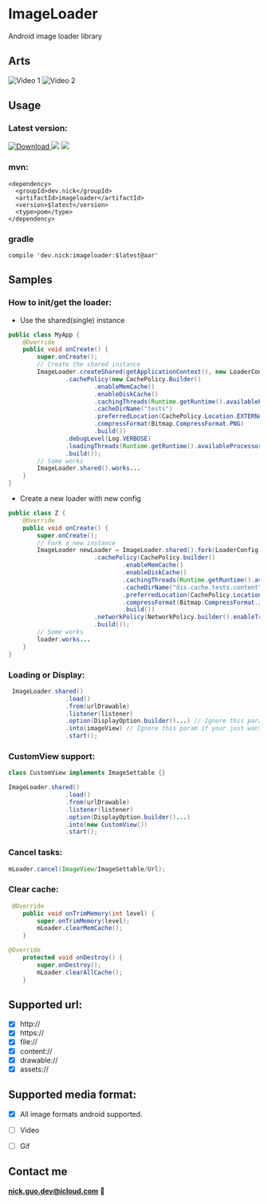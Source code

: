 # ImageLoader
Android image loader library


## Arts
![Video 1](art/files.gif)
![Video 2](art/nets.gif)

## Usage

### Latest version:

[ ![Download](https://api.bintray.com/packages/nickandroid/maven/imageloader/images/download.svg) ](https://bintray.com/nickandroid/maven/imageloader/_latestVersion)
<a href="http://www.methodscount.com/?lib=dev.nick%3Aimageloader%3A1.3"><img src="https://img.shields.io/badge/Methods and size-core: 984 | deps: 31028 | 217 KB-e91e63.svg"/></a>
[![](https://jitpack.io/v/NickAndroid/ImageLoader_Android.svg)](https://jitpack.io/#NickAndroid/ImageLoader_Android)



### mvn:
```
<dependency>
  <groupId>dev.nick</groupId>
  <artifactId>imageloader</artifactId>
  <version>$latest</version>
  <type>pom</type>
</dependency>
```

### gradle
```
compile 'dev.nick:imageloader:$latest@aar'
```

## Samples

### How to init/get the loader:
*  Use the shared(single) instance
```java
public class MyApp {
    @Override
    public void onCreate() {
        super.onCreate();
        // Create the shared instance
        ImageLoader.createShared(getApplicationContext(), new LoaderConfig.Builder()
                .cachePolicy(new CachePolicy.Builder()
                        .enableMemCache()
                        .enableDiskCache()
                        .cachingThreads(Runtime.getRuntime().availableProcessors())
                        .cacheDirName("tests")
                        .preferredLocation(CachePolicy.Location.EXTERNAL)
                        .compressFormat(Bitmap.CompressFormat.PNG)
                        .build())
                .debugLevel(Log.VERBOSE)
                .loadingThreads(Runtime.getRuntime().availableProcessors() * 2)
                .build());
        // Some works
        ImageLoader.shared().works...
    }
}
```
*  Create a new loader with new config
```java
public class Z {
    @Override
    public void onCreate() {
        super.onCreate();
        // Fork a new instance
        ImageLoader newLoader = ImageLoader.shared().fork(LoaderConfig.builder()
                        .cachePolicy(CachePolicy.builder()
                                .enableMemCache()
                                .enableDiskCache()
                                .cachingThreads(Runtime.getRuntime().availableProcessors())
                                .cacheDirName("dis.cache.tests.content")
                                .preferredLocation(CachePolicy.Location.INTERNAL)
                                .compressFormat(Bitmap.CompressFormat.JPEG)
                                .build())
                        .networkPolicy(NetworkPolicy.builder().enableTrafficStats().build())
                        .build());
        // Some works
        loader.works...
    }
}
```

### Loading or Display:
```java
 ImageLoader.shared()
                .load()
                .from(urlDrawable)
                .listener(listener)
                .option(DisplayOption.builder()...) // Ignore this param if your just want to load a bitmap.
                .into(imageView) // Ignore this param if your just want to load a bitmap.
                .start();
```

### CustomView support:
```java
class CustomView implements ImageSettable {}
```
```java
ImageLoader.shared()
                .load()
                .from(urlDrawable)
                .listener(listener)
                .option(DisplayOption.builder()...)
                .into(new CustomView())
                .start();
```

### Cancel tasks:
```java
mLoader.cancel(ImageView/ImageSettable/Url);
```

### Clear cache:
```java
 @Override
    public void onTrimMemory(int level) {
        super.onTrimMemory(level);
        mLoader.clearMemCache();
    }
```
```java
@Override
    protected void onDestroy() {
        super.onDestroy();
        mLoader.clearAllCache();
    }
```

## Supported url:
- [x] http://
- [x] https://
- [x] file://
- [x] content://
- [x] drawable://
- [x] assets://

## Supported media format:
- [x] All image formats android supported.
- [ ] Video
- [ ] Gif


## Contact me
**nick.guo.dev@icloud.com** :email:
